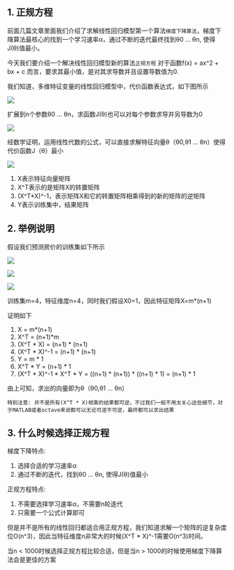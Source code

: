 ## 1. 正规方程
前面几篇文章里面我们介绍了求解线性回归模型第一个算法`梯度下降算法`，梯度下降算法最核心的找到一个学习速率α，通过不断的迭代最终找到θ0 ... θn, 使得J(θ)值最小。

今天我们要介绍一个解决线性回归模型新的算法`正规方程` 对于函数f(x) = ax^2 + bx + c 而言，要求其最小值，是对其求导数并且设置导数值为0. 

我们知道，多维特征变量的线性回归模型中，代价函数表达式，如下图所示

![](https://camo.githubusercontent.com/69d7473a15e3ebc5f447bdf7d3091cc2eb0a4f8e/687474703a2f2f696d672e626c6f672e6373646e2e6e65742f3230313630343138313931333030333836)

扩展到n个参数θ0 ... θn，求函数J(θ)也可以对每个参数求导并另导数为0

![](http://52opencourse.com/?qa=blob&qa_blobid=15879228446089531536)

经数学证明，运用线性代数的公式，可以直接求解特征向量θ（θ0,θ1 ... θn）使得代价函数J（θ）最小

![](http://img.blog.csdn.net/20151007151320124?watermark/2/text/aHR0cDovL2Jsb2cuY3Nkbi5uZXQv/font/5a6L5L2T/fontsize/400/fill/I0JBQkFCMA==/dissolve/70/gravity/Center)

1. X表示特征向量矩阵
2. X^T表示的是矩阵X的转置矩阵
3. (X^T*X)^-1，表示矩阵X和它的转置矩阵相乘得到的新的矩阵的逆矩阵
4. Y表示训练集中，结果矩阵

## 2. 举例说明
假设我们预测房价的训练集如下所示

![](http://52opencourse.com/?qa=blob&qa_blobid=13686817329013927315)

![](http://52opencourse.com/?qa=blob&qa_blobid=10192551476322867713)

![](http://52opencourse.com/?qa=blob&qa_blobid=3391957727547829744)

训练集m=4，特征维度n=4，同时我们假设X0=1，因此特征矩阵X=m*(n+1)

证明如下

1. X = m*(n+1)
2. X^T = (n+1)*m
3. (X^T * X) = (n+1) * (n+1)
4. (X^T * X)^-1 = (n+1) * (n+1)
5. Y = m * 1
5. X^T * Y = (n+1) * 1
6. (X^T * X)^-1 * X^T * Y = ((n+1) * (n+1)) * ((n+1) * 1) = (n+1) * 1

由上可知，求出的向量即为θ（θ0,θ1 ... θn）

`特别注意: 并不是所有(X^T * X)相乘的结果都可逆，不过我们一般不用太关心这些细节，对于MATLAB或者octave来说都可以无论可逆不可逆，最终都可以求出结果`

## 3. 什么时候选择正规方程
梯度下降特点:

1. 选择合适的学习速率α
2. 通过不断的迭代，找到θ0 ... θn, 使得J(θ)值最小

正规方程特点:

1. 不需要选择学习速率α，不需要n轮迭代
2. 只需要一个公式计算即可

但是并不是所有的线性回归都适合用正规方程，我们知道求解一个矩阵的逆复杂度位O(n^3)，因此当特征维度n非常大的时候(X^T * X)^-1需要O(n^3)时间。

当n < 1000时候选择正规方程比较合适，但是当n > 1000的时候使用梯度下降算法会是更佳的方案

